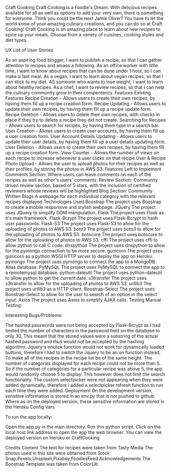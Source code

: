 Craft Cooking
Craft Cooking is a Foodie's Dream. With delicious recipes available for all as well as options to add your very own, there is something for everyone. Think you could be the next Jamie Oliver? You have to let the world know of your amazing culinary creations, and you can do so at Craft Cooking! Craft Cooking is an amazing place to learn about new recipes to spice up your meals. Choose from a variety of cuisines, cooking styles and diet types.

UX
List of User Stories

As an aspiring food blogger, I want to publish a recipe, so that I can gather attention to recipes and amass a following.
As an office worker with little time, I want to know about recipes that can be done under 1 hour, so I can make a fast meal.
As a vegan, I want to learn about vegan recipes, so that I can stick to my diet.
AS someone who wants to lose weight, I want to learn about healthy recipes.
As a chef, I want to review recipes, so that I can help the culinary community grow in their compentency.
Features
Existing Features
Recipe Creation - Allows users to create their own recipes, by having them fill up a recipe creation form.
Recipe Updating - Allows users to update their own recipes, by having them fill up a recipe update form.
Recipe Deletion - Allows users to delete their own recipes, with checks in place if they try to delete a recipe they did not create.
Searching for Recipes - Allows users to search for recipes, by having them type in a search bar.
User Creation - Allows users to create user accounts, by having them fill up a user creation form.
User Account Details Updating - Allows users to update their user details, by having them fill up a user details updating form.
User Deletion - Allows users to create their own recipes, by having them fill up a recipe creation form.
View Counter - Allows the number of views on each recipe to increase whenever a user clicks on that recipe
User & Recipe Photo Upload - Allows the user to upload photos for their recipes as well as their profiles, by storing the photos in AWS S3.
Features Left to Implement
Comments Section: Where users can leave comments on each of the recipes as well as other's users' comments.
Review Section: Community driven review section, based of 5 stars, with the inclusion of certified reviewers whose reviews will be highlighted
Blog Section: Community Written Blogs
A webpage for each individual category with the relevant recipes displayed
Technologies Used
Boostrap
The project uses Boostrap to create a mobile responsive and stylish webpage.
JQuery
The project uses JQuery to simplify DOM manipulation.
Flask
The project uses Flask as it's main framework.
Flask-Bcrypt
The project uses Flask-Bcrypt to hash user passwords.
Flask-S3
The project uses Flask-S3 to allow for the uploading of photos to AWS S3.
boto3
The project uses boto3 to allow for the uploading of photos to AWS S3.
botocore
The project uses botocore to allow for the uploading of photos to AWS S3.
cffi
The project uses cffi to allow python to call C code.
dnspython
The project uses dnspython to allow for the pymongo connection to be more secure.
gunicorn
The project uses gunicorn as a python WSGI HTTP server to deploy the app on Heroku.
pymongo
The project uses pymongo to connect the app to a MongoDB Atlas database.
PyMySQL
The project uses PyMySQL to connect the app to a remotemysql database.
python-dateutil
The project uses python-dateutil to allow python to get the current date.
s3transfer
The project uses s3transfer to allow for the uploading of photos to AWS S3.
urllib3
The project uses urllib3 as a HTTP client.
Boostrap-Select
The project uses Boostrap-Select to allow for the user to search of an option in the select input.
Axios
The project uses Axios to simplify AJAX calls.
Testing
Manual Testing:

Interesting Bugs/Problems:

The hashed passwords were not being accepted by Flask-Bcrypt as I had limited the number of characters in the password field on the database to only 30. This meant that the stored values were a substring of the actual hashed password and thus would not be accepted by the hashing algorithm.
Jquery's onclick function would not work for dynamically loaded buttons, therefore I had to switch the Jquery to be an on function instead.
To make all of the recipes in the recipe list be of the same height. The number of categories displayed for each recipe could not be more than 5. So if the number of categories for a particular recipe was above 5, the app would randomly choose 5 to display. This however does not limit the search functionality.
The custom selectpicker were not appearing when they were added dynamically, therefore i added a selectpicker refresh function to run each time they were added.
Deployment
On the development version, sensitive information is stored in an env.py that is not pushed to github. Where as on the deployed version, these sensitive information are stored in the Heroku Config Vars

To run the app locally:

Open the app.py in the main directory.
Run this python script.
Click on the local host link address to open the app the web browser.
You can view the deployed version on Heroku or CraftCooking

Credits
Content
The text for recipes were taken from Tasty
Media
The photos used in this site were obtained from Stock Snap,Pexels,Unsplash,Pixabay,FoodiesFeed
Acknowledgements
The Boostrap Template was taken from ColorLib